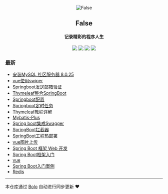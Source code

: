 <p align="center"><img alt="False" src="https://q1.qlogo.cn/g?b=qq&nk=2877406366&s=640"></p><h2 align="center">
False
</h2>

<h4 align="center">记录精彩的程序人生</h4>
<p align="center"><a title="False" target="_blank" href="https://github.com/Simplecxp/bolo-blog"><img src="https://img.shields.io/github/last-commit/Simplecxp/bolo-blog.svg?style=flat-square&color=FF9900"></a>
<a title="GitHub repo size in bytes" target="_blank" href="https://github.com/Simplecxp/bolo-blog"><img src="https://img.shields.io/github/repo-size/Simplecxp/bolo-blog.svg?style=flat-square"></a>
<a title="Bolo Version" target="_blank" href="https://github.com/adlered/bolo-solo"><img src="https://img.shields.io/badge/bolo-v2.5 稳定版-f1e05a.svg?style=flat-square&color=blueviolet"></a>
<a title="Hits" target="_blank" href="https://github.com/88250/hits"><img src="https://hits.b3log.org/Simplecxp/bolo-blog.svg"></a></p>

### 最新

* [安装MySQL 社区服务器 8.0.25](http://null:-1/articles/2021/07/05/1625470302166.html)
* [vue使用swiper](http://null:-1/articles/2021/07/04/1625330820090.html)
* [Springboot发送邮箱验证](http://null:-1/articles/2021/06/21/1624283869066.html)
* [Thymeleaf整合SpringBoot](http://null:-1/articles/2021/06/21/1624282611881.html)
* [Springboot配置](http://null:-1/articles/2021/06/21/1624282840995.html)
* [Springboot定时任务](http://null:-1/articles/2021/06/21/1624282736273.html)
* [Thymeleaf教程详解](http://null:-1/articles/2021/06/21/1624282572226.html)
* [Mybatis-Plus](http://null:-1/articles/2021/06/21/1624281502473.html)
* [Spring boot集成Swagger](http://null:-1/articles/2021/06/21/1624282665733.html)
* [SpringBoot拦截器](http://null:-1/articles/2021/06/21/1624283059389.html)
* [SpringBoot工程热部署](http://null:-1/articles/2021/06/21/1624282701951.html)
* [vue图片上传](http://null:-1/articles/2021/06/04/1622774691699.html)
* [Spring Boot 框架 Web 开发](http://null:-1/articles/2021/06/21/1624282382407.html)
* [Spring Boot框架入门](http://null:-1/articles/2021/06/21/1624281618837.html)
* [vue](http://null:-1/articles/2021/06/01/1622555910471.html)
* [Spring Boot入门案例](http://null:-1/articles/2021/06/21/1624282068718.html)
* [Redis](http://null:-1/articles/2021/06/21/1624281205300.html)



---

本仓库通过 [Bolo](https://github.com/adlered/bolo-solo) 自动进行同步更新 ❤️ 